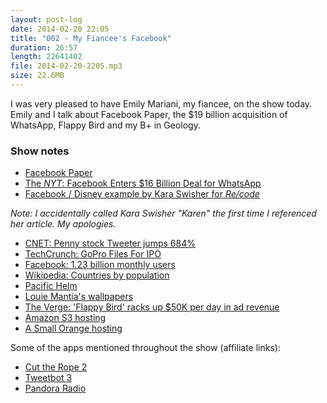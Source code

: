 ```yaml
---
layout: post-log
date: 2014-02-20 22:05
title: "002 - My Fiancee's Facebook"
duration: 26:57
length: 22641402
file: 2014-02-20-2205.mp3
size: 22.6MB
---
```

I was very pleased to have Emily Mariani, my fiancee, on the show today. Emily and I talk about Facebook Paper, the $19 billion acquisition of WhatsApp, Flappy Bird and my B+ in Geology.

### Show notes
- [Facebook Paper](https://www.facebook.com/paper)
- [The _NYT_: Facebook Enters $16 Billion Deal for WhatsApp](http://dealbook.nytimes.com/2014/02/19/facebook-to-buy-messaging-start-up/)
- [Facebook / Disney example by Kara Swisher for _Re/code_](http://recode.net/2014/02/19/facebook-price-for-having-no-phone-os-19-billion-a-must-have-apps-play-priceless/)

_Note: I accidentally called Kara Swisher "Karen" the first time I referenced her article. My apologies._

- [CNET: Penny stock Tweeter jumps 684%](http://news.cnet.com/8301-1023_3-57606103-93/oops-thanks-to-twitter-penny-stock-tweeter-jumps-684/)
- [TechCrunch: GoPro Files For IPO](http://techcrunch.com/2014/02/07/gopro-files-for-ipo-as-the-action-camera-maker-prepares-to-go-public/)
- [Facebook: 1.23 billion monthly users](http://newsroom.fb.com/Key-Facts)
- [Wikipedia: Countries by population](http://en.wikipedia.org/wiki/List_of_countries_by_population)
- [Pacific Helm](http://www.pacifichelm.com)
- [Louie Mantia's wallpapers](http://mantia.me/wallpaper/)
- [The Verge: 'Flappy Bird' racks up $50K per day in ad revenue](http://www.theverge.com/2014/2/5/5383708/flappy-bird-revenue-50-k-per-day-dong-nguyen-interview)
- [Amazon S3 hosting](http://aws.amazon.com/s3/)
- [A Small Orange hosting](http://asmallorange.com)

Some of the apps mentioned throughout the show (affiliate links):

- [Cut the Rope 2](https://itunes.apple.com/us/app/cut-the-rope-2/id681814050?mt=8&uo=4)
- [Tweetbot 3](https://itunes.apple.com/us/app/tweetbot-3-for-twitter-iphone/id722294701?mt=8&uo=4)
- [Pandora Radio](https://itunes.apple.com/us/app/pandora-radio/id284035177?mt=8&uo=4)